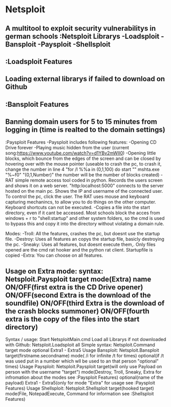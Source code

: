 # Netsploit
A multitool to exploit security vulnerabilitys in german schools
:Netsploit Librarys
-Loadsploit
-Bansploit
-Paysploit
-Shellsploit
-------------------------------------------------------------------------------------------------------------------------------------------------------------------
:Loadsploit Features  
-
Loading external librarys if failed to download on Github
-------------------------------------------------------------------------------------------------------------------------------------------------------------------
:Bansploit Features  
-
Banning domain users for 5 to 15 minutes from logging in (time is realted to the domain settings)
-------------------------------------------------------------------------------------------------------------------------------------------------------------------
:Paysploit Features
-Paysploit includes following features:
-Opening CD Drive forever
-Playing music hidden from the user (current song:https://www.youtube.com/watch?v=d1YBv2mWll0)
-Opening little blocks, which bounce from the edges of the screen and can be closed by hovering over with the mouse pointer (useable to crash the pc, to crash it, change the number in line 4 "for /l %%a in (0,1,100) do start "" mshta.exe "%~f0" "(0,1,Number)" the number will be the number of blocks created)
-RAT simple remote access tool coded in python. Records the users screen and shows it on a web server. "http:localhost:5000" connects to the server hosted on the main pc. Shows the IP and username of the connected user. To control the pc, click the user. The RAT uses mouse and keyboard capturing mechanincs, to allow you to do things on the other computer. Keyboard shortcuts can not be executed.
-Copies a file into the start directory, even if it cant be accessed. Most schools block the acces from windows + r to "shell:startup" and other system folders, so the cmd is used to bypass this and copy it into the directory without violating a domain rule.

Modes:
-Troll:
All the features, crashes the pc, but doesnt use the startup file.
-Destroy:
Uses all features an copys the startup file, basicly destroying the pc.
-Sneaky:
Uses all features, but doesnt execute them,. Only files opened are the cmd rat hooker and the python rat client. Startupfile is copied
-Extra:
You can choose on all features.

Usage on Extra mode:
syntax: Netsploit.Paysploit target mode(Extra) name ON/OFF(first extra is the CD Drive opener) ON/OFF(second Extra is the download of the soundfile) ON/OFF(third Extra is the download of the crash blocks summoner) ON/OFF(fourth extra is the copy of the files into the start directory)
-------------------------------------------------------------------------------------------------------------------------------------------------------------------
Syntax / usage:
Start NetsploitMain.cmd
Load all Librarys if not downloaded with Github: Netsploit.Loadsploit all
Simple syntax: Netsploit.Command target mode optional Extra1 - Extra5
Usage Bansploit:
Netsploit.Bansploit target(firstname.secondname) mode( /i for infinite /t for times) optional(if /t was used put in a number which wll be used to an that person "optional" times)
Usage Paysploit:
Netsploit.Paysploit target(will only use Payload on person with the username "target") mode(Destroy, Troll, Sneaky, Extra for infromation about the modes see :Paysploit Features) optional(name of the payload) Extra1 - Extra5(only for mode "Extra" for usage see :Paysploit Features)
Usage Shellsploit:
Netsploit.Shellsploit target(hooked target) mode(File, NotepadExecute, Command for information see :Shellsploit Features) 
